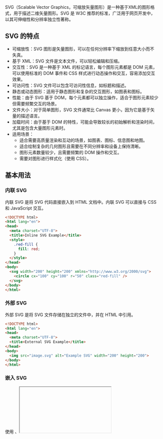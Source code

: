 SVG（Scalable Vector Graphics，可缩放矢量图形）是一种基于XML的图形格式，用于描述二维矢量图形。SVG 是 W3C 推荐的标准，广泛用于网页开发中，以其可伸缩性和分辨率独立性著称。

## SVG 的特点

- 可缩放性：SVG 图形是矢量图形，可以在任何分辨率下缩放到任意大小而不失真。
- 基于 XML：SVG 文件是文本文件，可以轻松编辑和压缩。
- 交互性：SVG 是一种基于 XML 的标记语言，每个图形元素都是 DOM 元素，可以使用标准的 DOM 事件和 CSS 样式进行动态操作和交互，容易添加交互效果。
- 可访问性：SVG 文件可以包含可访问性信息，如标题和描述。
- 静态或动态图形：适用于静态图形和复杂的交互图形，如图表和图标。
- 性能：由于 SVG 基于 DOM，每个元素都可以独立操作，适合于图形元素较少但需要频繁交互的场景。
- 文件大小：对于简单图形，SVG 文件通常比 Canvas 更小，因为它是基于矢量的描述语言。
- 加载时间：由于基于 DOM 的特性，可能会导致较长的初始解析和渲染时间，尤其是包含大量图形元素时。
- 适用场景：
  - 适合需要高质量渲染和互动的场景，如图表、图标、信息图和地图。
  - 适合绘制复杂的几何图形且需要在不同分辨率和设备上保持清晰。
  - 图形元素数量较少，且需要频繁的 DOM 操作和交互。
  - 需要对图形进行样式化（使用 CSS）。

## 基本用法

### 内联 SVG

内联 SVG 是将 SVG 代码直接嵌入到 HTML 文档中。内联 SVG 可以直接与 CSS 和 JavaScript 交互。

```html
<!DOCTYPE html>
<html lang="en">
<head>
  <meta charset="UTF-8">
  <title>Inline SVG Example</title>
  <style>
    .red-fill {
      fill: red;
    }
  </style>
</head>
<body>
  <svg width="200" height="200" xmlns="http://www.w3.org/2000/svg">
    <circle cx="100" cy="100" r="50" class="red-fill" />
  </svg>
</body>
</html>
```

### 外部 SVG

外部 SVG 是将 SVG 文件存储在独立的文件中，并在 HTML 中引用。

```html
<!DOCTYPE html>
<html lang="en">
<head>
  <meta charset="UTF-8">
  <title>External SVG Example</title>
</head>
<body>
  <img src="image.svg" alt="Example SVG" width="200" height="200">
</body>
</html>
```

### 嵌入 SVG

使用 <object>、<iframe> 或 <embed> 标签嵌入 SVG 文件。

```html
<!DOCTYPE html>
<html lang="en">
<head>
  <meta charset="UTF-8">
  <title>Embed SVG Example</title>
</head>
<body>
  <object data="image.svg" type="image/svg+xml" width="200" height="200"></object>
</body>
</html>
```

## 基本图形元素

1. <rect>

矩形。

```html
<svg width="200" height="200" xmlns="http://www.w3.org/2000/svg">
  <rect x="10" y="10" width="100" height="50" fill="blue" />
</svg>
```

2. <circle>

圆形。

```html
<svg width="200" height="200" xmlns="http://www.w3.org/2000/svg">
  <circle cx="100" cy="100" r="50" fill="green" />
</svg>
```

3. <ellipse>

椭圆。

```html
<svg width="200" height="200" xmlns="http://www.w3.org/2000/svg">
  <ellipse cx="100" cy="100" rx="50" ry="25" fill="yellow" />
</svg>
```

4. <line>

直线。

```html
<svg width="200" height="200" xmlns="http://www.w3.org/2000/svg">
  <line x1="10" y1="10" x2="190" y2="190" stroke="black" stroke-width="2" />
</svg>
```

5. <polyline>

折线。

```html
<svg width="200" height="200" xmlns="http://www.w3.org/2000/svg">
  <polyline points="10,10 50,60 90,10 130,60" fill="none" stroke="red" />
</svg>
```

6. <polygon>

多边形。

```html
<svg width="200" height="200" xmlns="http://www.w3.org/2000/svg">
  <polygon points="50,10 90,60 10,60" fill="purple" />
</svg>
```

7. <path>

复杂路径。

```html
<svg width="200" height="200" xmlns="http://www.w3.org/2000/svg">
  <path d="M10 10 H 90 V 90 H 10 L 10 10" fill="none" stroke="blue" />
</svg>
```

## 文本

可以使用 <text> 元素在 SVG 中添加文本。

```html
<svg width="200" height="200" xmlns="http://www.w3.org/2000/svg">
  <text x="10" y="30" font-family="Arial" font-size="24" fill="black">Hello, SVG!</text>
</svg>
```

## 样式

### 使用 CSS

SVG 元素可以使用 CSS 进行样式化。

```html
<svg width="200" height="200" xmlns="http://www.w3.org/2000/svg">
  <style>
    .my-rect {
      fill: orange;
      stroke: black;
      stroke-width: 2;
    }
  </style>
  <rect x="10" y="10" width="100" height="50" class="my-rect" />
</svg>
```

### 使用内联样式

```html
<svg width="200" height="200" xmlns="http://www.w3.org/2000/svg">
  <rect x="10" y="10" width="100" height="50" style="fill:orange; stroke:black; stroke-width:2;" />
</svg>
```

## 动画

SVG 支持动画，可以使用 <animate>、<animateTransform> 等元素。

```html
<svg width="200" height="200" xmlns="http://www.w3.org/2000/svg">
  <circle cx="50" cy="50" r="40" fill="green">
    <animate attributeName="cx" from="50" to="150" dur="2s" repeatCount="indefinite" />
  </circle>
</svg>
```

## 交互性

可以使用 JavaScript 操作 SVG 元素。

```html
<!DOCTYPE html>
<html lang="en">
<head>
  <meta charset="UTF-8">
  <title>SVG Interaction Example</title>
</head>
<body>
  <svg width="200" height="200" xmlns="http://www.w3.org/2000/svg" onclick="changeColor(evt)">
    <circle id="myCircle" cx="100" cy="100" r="50" fill="blue" />
  </svg>
  <script>
    function changeColor(evt) {
      const circle = document.getElementById('myCircle');
      circle.setAttribute('fill', 'red');
    }
  </script>
</body>
</html>
```

## 完整示例

以下是一个包含多种 SVG 元素和功能的完整示例：

```html
<!DOCTYPE html>
<html lang="en">
<head>
  <meta charset="UTF-8">
  <title>SVG Example</title>
  <style>
    .highlight {
      fill: yellow;
      stroke: black;
      stroke-width: 2;
    }
  </style>
</head>
<body>
  <svg width="600" height="600" xmlns="http://www.w3.org/2000/svg">
    <!-- 矩形 -->
    <rect x="10" y="10" width="100" height="50" fill="blue" />

    <!-- 圆形 -->
    <circle cx="200" cy="100" r="50" fill="green" />

    <!-- 椭圆 -->
    <ellipse cx="400" cy="100" rx="50" ry="25" fill="purple" />

    <!-- 直线 -->
    <line x1="10" y1="150" x2="300" y2="150" stroke="black" stroke-width="2" />

    <!-- 折线 -->
    <polyline points="10,200 50,250 90,200 130,250" fill="none" stroke="red" />

    <!-- 多边形 -->
    <polygon points="250,200 290,250 210,250" class="highlight" />

    <!-- 路径 -->
    <path d="M10 300 H 90 V 350 H 10 L 10 300" fill="none" stroke="blue" />

    <!-- 文本 -->
    <text x="10" y="400" font-family="Arial" font-size="24" fill="black">Hello, SVG!</text>

    <!-- 动画 -->
    <circle cx="50" cy="450" r="40" fill="green">
      <animate attributeName="cx" from="50" to="150" dur="2s" repeatCount="indefinite" />
    </circle>

    <!-- 交互性 -->
    <circle id="interactiveCircle" cx="300" cy="450" r="50" fill="blue" onclick="changeColor(evt)" />
  </svg>

  <script>
    function changeColor(evt) {
      const circle = document.getElementById('interactiveCircle');
      circle.setAttribute('fill', 'red');
    }
  </script>
</body>
</html>
```

SVG 提供了强大的图形绘制和交互功能，是网页开发中处理图形和动画的利器。
